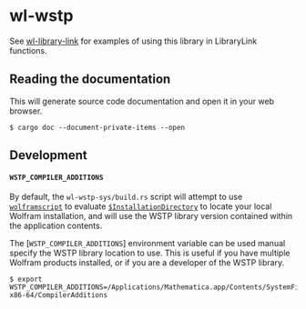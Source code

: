 # wl-wstp

See [wl-library-link][wl-library-link] for examples of using this library in LibraryLink
functions.

[wl-library-link]: https://stash.wolfram.com/users/connorg/repos/wl-library-link/browse

## Reading the documentation

This will generate source code documentation and open it in your web browser.

```shell
$ cargo doc --document-private-items --open
```

## Development

#### `WSTP_COMPILER_ADDITIONS`

By default, the `wl-wstp-sys/build.rs` script will attempt to use
[`wolframscript`](https://www.wolfram.com/wolframscript/) to evaluate
[`$InstallationDirectory`](https://reference.wolfram.com/language/ref/$InstallationDirectory.html)
to locate your local Wolfram installation, and will use the WSTP library version contained
within the application contents.

The [`WSTP_COMPILER_ADDITIONS`] environment variable can be used manual specify the WSTP
library location to use. This is useful if you have multiple Wolfram products installed,
or if you are a developer of the WSTP library.

```shell
$ export WSTP_COMPILER_ADDITIONS=/Applications/Mathematica.app/Contents/SystemFiles/Links/WSTP/DeveloperKit/MacOSX-x86-64/CompilerAdditions
```
